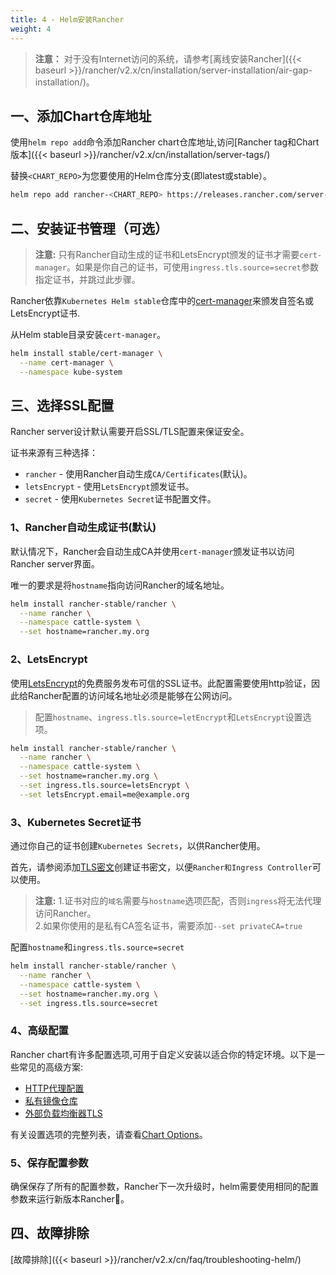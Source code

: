 ```yaml
---
title: 4 - Helm安装Rancher
weight: 4
---
```


>**注意：** 对于没有Internet访问的系统，请参考[离线安装Rancher]({{< baseurl >}}/rancher/v2.x/cn/installation/server-installation/air-gap-installation/)。

## 一、添加Chart仓库地址

使用`helm repo add`命令添加Rancher chart仓库地址,访问[Rancher tag和Chart版本]({{< baseurl >}}/rancher/v2.x/cn/installation/server-tags/)

替换`<CHART_REPO>`为您要使用的Helm仓库分支(即latest或stable）。

```bash
helm repo add rancher-<CHART_REPO> https://releases.rancher.com/server-charts/<CHART_REPO>
```

## 二、安装证书管理（可选）

>**注意:** 只有Rancher自动生成的证书和LetsEncrypt颁发的证书才需要`cert-manager`。如果是你自己的证书，可使用`ingress.tls.source=secret`参数指定证书，并跳过此步骤。

Rancher依靠`Kubernetes Helm stable`仓库中的[cert-manager](https://github.com/kubernetes/charts/tree/master/stable/cert-manager)来颁发自签名或LetsEncrypt证书.

从Helm stable目录安装`cert-manager`。

```bash
helm install stable/cert-manager \
  --name cert-manager \
  --namespace kube-system
```

## 三、选择SSL配置

Rancher server设计默认需要开启SSL/TLS配置来保证安全。

证书来源有三种选择：

- `rancher` - 使用Rancher自动生成`CA/Certificates`(默认)。
- `letsEncrypt` - 使用`LetsEncrypt`颁发证书。
- `secret` - 使用`Kubernetes Secret`证书配置文件。

### 1、Rancher自动生成证书(默认)

默认情况下，Rancher会自动生成CA并使用`cert-manager`颁发证书以访问Rancher server界面。

唯一的要求是将`hostname`指向访问Rancher的域名地址。

```bash
helm install rancher-stable/rancher \
  --name rancher \
  --namespace cattle-system \
  --set hostname=rancher.my.org
```

### 2、LetsEncrypt

使用[LetsEncrypt](https://letsencrypt.org/)的免费服务发布可信的SSL证书。此配置需要使用http验证，因此给Rancher配置的访问域名地址必须是能够在公网访问。

>配置`hostname`、`ingress.tls.source=letEncrypt`和`LetsEncrypt`设置选项。

```bash
helm install rancher-stable/rancher \
  --name rancher \
  --namespace cattle-system \
  --set hostname=rancher.my.org \
  --set ingress.tls.source=letsEncrypt \
  --set letsEncrypt.email=me@example.org
```

### 3、Kubernetes Secret证书

通过你自己的证书创建`Kubernetes Secrets`，以供Rancher使用。

首先，请参阅添加[TLS密文](./tls-secrets)创建证书密文，以便`Rancher和Ingress Controller`可以使用。

>**注意:**
>1.证书对应的`域名`需要与`hostname`选项匹配，否则`ingress`将无法代理访问Rancher。\
>2.如果你使用的是私有CA签名证书，需要添加`--set privateCA=true`

配置`hostname`和`ingress.tls.source=secret`

```bash
helm install rancher-stable/rancher \
  --name rancher \
  --namespace cattle-system \
  --set hostname=rancher.my.org \
  --set ingress.tls.source=secret
```

### 4、高级配置

Rancher chart有许多配置选项,可用于自定义安装以适合你的特定环境。以下是一些常见的高级方案:

- [HTTP代理配置](./chart-options/#http-proxy)
- [私有镜像仓库](./chart-options/#private-registry)
- [外部负载均衡器TLS](./chart-options/#external-tls-termination)

有关设置选项的完整列表，请查看[Chart Options](./chart-options/)。

### 5、保存配置参数

确保保存了所有的配置参数，Rancher下一次升级时，helm需要使用相同的配置参数来运行新版本Rancher。

## 四、故障排除

[故障排除]({{< baseurl >}}/rancher/v2.x/cn/faq/troubleshooting-helm/)
